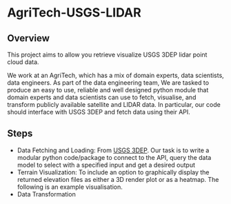 # AgriTech-USGS-LIDAR

## Overview 
This project aims to allow you retrieve visualize USGS 3DEP lidar point cloud data.

We work at an AgriTech, which has a mix of domain experts, data scientists, data engineers. As part of the data engineering team, We are tasked to produce an easy to use, reliable and well designed python module that domain experts and data scientists can use to fetch, visualise, and transform publicly available satellite and LIDAR data. In particular, our code should interface with USGS 3DEP and fetch data using their API. 

## Steps 
- Data Fetching and Loading: From [USGS 3DEP](https://registry.opendata.aws/usgs-lidar/). Our task is to write a modular python code/package to connect to the API, query the data model to select with  a specified input and get a desired output
- Terrain Visualization: To include an option to graphically display the returned elevation files as either a 3D render plot or as a heatmap. The following is an example visualisation.
- Data Transformation
